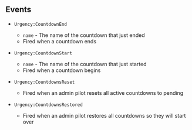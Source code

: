 <!-- markdownlint-disable MD041 -->
## Events

- `Urgency:CountdownEnd`
  - `name` - The name of the countdown that just ended
  - Fired when a countdown ends

- `Urgency:CountdownStart`
  - `name` - The name of the countdown that just started
  - Fired when a countdown begins

- `Urgency:CountdownsReset`
  - Fired when an admin pilot resets all active countdowns to pending

- `Urgency:CountdownsRestored`
  - Fired when an admin pilot restores all countdowns so they will start over
